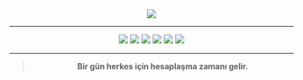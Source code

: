 <div align="center">
  <img src="https://lanyard-profile-readme.vercel.app/api/402168029733060618" />
</div>

---

<div align="center">
  <img src="https://img.shields.io/badge/Node.js-339933?style=flat&logo=node.js&logoColor=white" />
  <img src="https://img.shields.io/badge/Python-3776AB?style=flat&logo=python&logoColor=white" />
  <img src="https://img.shields.io/badge/C%23-68217A?style=flat&logo=c-sharp&logoColor=white" />
  <img src="https://img.shields.io/badge/VS Code-007ACC?style=flat&logo=visual-studio-code&logoColor=white" />
  <img src="https://img.shields.io/badge/JavaScript-F7DF1E?style=flat&logo=javascript&logoColor=black" />
  <img src="https://img.shields.io/badge/HTML5-E34F26?style=flat&logo=html5&logoColor=white" />
</div>

---

<div align="center">
  <blockquote><strong>Bir gün herkes için hesaplaşma zamanı gelir.</strong></blockquote>
</div>
